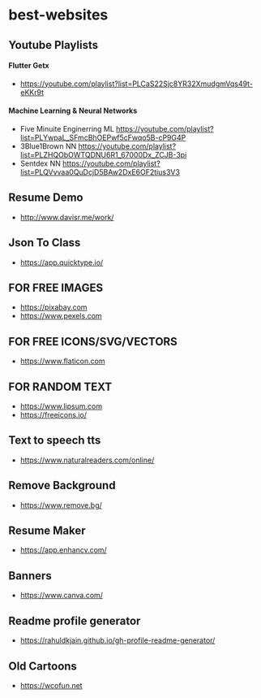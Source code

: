# best-websites

## Youtube Playlists
#### Flutter Getx
- https://youtube.com/playlist?list=PLCaS22Sjc8YR32XmudgmVqs49t-eKKr9t
#### Machine Learning & Neural Networks
- Five Minuite Enginerring ML https://youtube.com/playlist?list=PLYwpaL_SFmcBhOEPwf5cFwqo5B-cP9G4P 
- 3Blue1Brown NN https://youtube.com/playlist?list=PLZHQObOWTQDNU6R1_67000Dx_ZCJB-3pi
- Sentdex NN https://youtube.com/playlist?list=PLQVvvaa0QuDcjD5BAw2DxE6OF2tius3V3

## Resume Demo
- http://www.davisr.me/work/

## Json To Class
- https://app.quicktype.io/

## FOR FREE IMAGES
- https://pixabay.com
- https://www.pexels.com

## FOR FREE ICONS/SVG/VECTORS
- https://www.flaticon.com

## FOR RANDOM TEXT
- https://www.lipsum.com
- https://freeicons.io/

## Text to speech tts
- https://www.naturalreaders.com/online/

## Remove Background
- https://www.remove.bg/

## Resume Maker
- https://app.enhancv.com/

## Banners
- https://www.canva.com/

## Readme profile generator
- https://rahuldkjain.github.io/gh-profile-readme-generator/

## Old Cartoons
- https://wcofun.net

